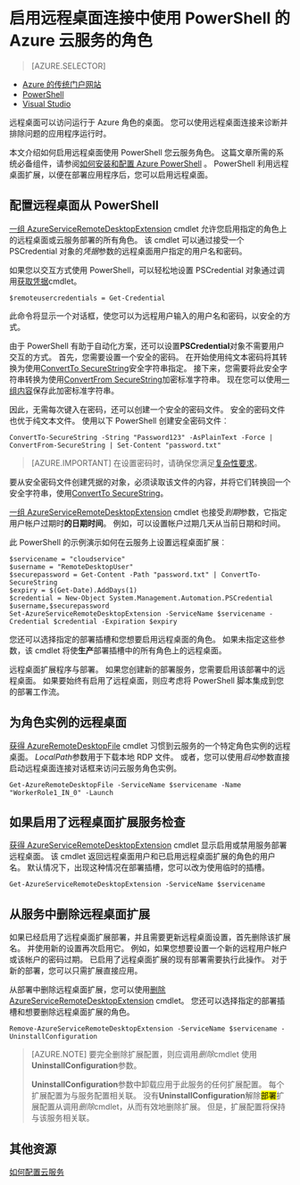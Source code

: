 <properties
pageTitle="启用远程桌面连接中使用 PowerShell 的 Azure 云服务的角色"
description="如何配置 azure 的云服务应用程序使用 PowerShell 允许远程桌面连接"
services="cloud-services"
documentationCenter=""
authors="thraka"
manager="timlt"
editor=""/>
<tags
ms.service="cloud-services"
ms.workload="tbd"
ms.tgt_pltfrm="na"
ms.devlang="na"
ms.topic="article"
ms.date="08/05/2016"
ms.author="adegeo"/>

# <a name="enable-remote-desktop-connection-for-a-role-in-azure-cloud-services-using-powershell"></a>启用远程桌面连接中使用 PowerShell 的 Azure 云服务的角色

>[AZURE.SELECTOR]
- [Azure 的传统门户网站](cloud-services-role-enable-remote-desktop.md)
- [PowerShell](cloud-services-role-enable-remote-desktop-powershell.md)
- [Visual Studio](../vs-azure-tools-remote-desktop-roles.md)


远程桌面可以访问运行于 Azure 角色的桌面。 您可以使用远程桌面连接来诊断并排除问题的应用程序运行时。

本文介绍如何启用远程桌面使用 PowerShell 您云服务角色。 这篇文章所需的系统必备组件，请参阅[如何安装和配置 Azure PowerShell](../powershell-install-configure.md) 。 PowerShell 利用远程桌面扩展，以便在部署应用程序后，您可以启用远程桌面。


## <a name="configure-remote-desktop-from-powershell"></a>配置远程桌面从 PowerShell

[一组 AzureServiceRemoteDesktopExtension](https://msdn.microsoft.com/library/azure/dn495117.aspx) cmdlet 允许您启用指定的角色上的远程桌面或云服务部署的所有角色。 该 cmdlet 可以通过接受一个 PSCredential 对象的*凭据*参数的远程桌面用户指定的用户名和密码。

如果您以交互方式使用 PowerShell，可以轻松地设置 PSCredential 对象通过调用[获取凭据](https://technet.microsoft.com/library/hh849815.aspx)cmdlet。

```
$remoteusercredentials = Get-Credential
```

此命令将显示一个对话框，使您可以为远程用户输入的用户名和密码，以安全的方式。

由于 PowerShell 有助于自动化方案，还可以设置**PSCredential**对象不需要用户交互的方式。 首先，您需要设置一个安全的密码。 在开始使用纯文本密码将其转换为使用[ConvertTo SecureString](https://technet.microsoft.com/library/hh849818.aspx)安全字符串指定。 接下来，您需要将此安全字符串转换为使用[ConvertFrom SecureString](https://technet.microsoft.com/library/hh849814.aspx)加密标准字符串。 现在您可以使用[一组内容](https://technet.microsoft.com/library/ee176959.aspx)保存此加密标准字符串。

因此，无需每次键入在密码，还可以创建一个安全的密码文件。 安全的密码文件也优于纯文本文件。 使用以下 PowerShell 创建安全密码文件︰

```
ConvertTo-SecureString -String "Password123" -AsPlainText -Force | ConvertFrom-SecureString | Set-Content "password.txt"
```

>[AZURE.IMPORTANT] 在设置密码时，请确保您满足[复杂性要求](https://technet.microsoft.com/library/cc786468.aspx)。

要从安全密码文件创建凭据的对象，必须读取该文件的内容，并将它们转换回一个安全字符串，使用[ConvertTo SecureString](https://technet.microsoft.com/library/hh849818.aspx)。

[一组 AzureServiceRemoteDesktopExtension](https://msdn.microsoft.com/library/azure/dn495117.aspx) cmdlet 也接受*到期*参数，它指定用户帐户过期时**的日期时间**。 例如，可以设置帐户过期几天从当前日期和时间。

此 PowerShell 的示例演示如何在云服务上设置远程桌面扩展︰

```
$servicename = "cloudservice"
$username = "RemoteDesktopUser"
$securepassword = Get-Content -Path "password.txt" | ConvertTo-SecureString
$expiry = $(Get-Date).AddDays(1)
$credential = New-Object System.Management.Automation.PSCredential $username,$securepassword
Set-AzureServiceRemoteDesktopExtension -ServiceName $servicename -Credential $credential -Expiration $expiry
```
您还可以选择指定的部署插槽和您想要启用远程桌面的角色。 如果未指定这些参数，该 cmdlet 将使**生产**部署插槽中的所有角色上的远程桌面。

远程桌面扩展程序与部署。 如果您创建新的部署服务，您需要启用该部署中的远程桌面。 如果要始终有启用了远程桌面，则应考虑将 PowerShell 脚本集成到您的部署工作流。


## <a name="remote-desktop-into-a-role-instance"></a>为角色实例的远程桌面
[获得 AzureRemoteDesktopFile](https://msdn.microsoft.com/library/azure/dn495261.aspx) cmdlet 习惯到云服务的一个特定角色实例的远程桌面。 *LocalPath*参数用于下载本地 RDP 文件。 或者，您可以使用*启动*参数直接启动远程桌面连接对话框来访问云服务角色实例。

```
Get-AzureRemoteDesktopFile -ServiceName $servicename -Name "WorkerRole1_IN_0" -Launch
```


## <a name="check-if-remote-desktop-extension-is-enabled-on-a-service"></a>如果启用了远程桌面扩展服务检查
[获得 AzureServiceRemoteDesktopExtension](https://msdn.microsoft.com/library/azure/dn495261.aspx) cmdlet 显示启用或禁用服务部署远程桌面。 该 cmdlet 返回远程桌面用户和已启用远程桌面扩展的角色的用户名。 默认情况下，出现这种情况在部署插槽，您可以改为使用临时的插槽。

```
Get-AzureServiceRemoteDesktopExtension -ServiceName $servicename
```

## <a name="remove-remote-desktop-extension-from-a-service"></a>从服务中删除远程桌面扩展
如果已经启用了远程桌面扩展部署，并且需要更新远程桌面设置，首先删除该扩展名。 并使用新的设置再次启用它。 例如，如果您想要设置一个新的远程用户帐户或该帐户的密码过期。 已启用了远程桌面扩展的现有部署需要执行此操作。 对于新的部署，您可以只需扩展直接应用。

从部署中删除远程桌面扩展，您可以使用[删除 AzureServiceRemoteDesktopExtension](https://msdn.microsoft.com/library/azure/dn495280.aspx) cmdlet。 您还可以选择指定的部署插槽和想要删除远程桌面扩展的角色。

```
Remove-AzureServiceRemoteDesktopExtension -ServiceName $servicename -UninstallConfiguration
```

>[AZURE.NOTE] 要完全删除扩展配置，则应调用*删除*cmdlet 使用**UninstallConfiguration**参数。
>
>**UninstallConfiguration**参数中卸载应用于此服务的任何扩展配置。 每个扩展配置为与服务配置相关联。 没有**UninstallConfiguration**解除<mark>部署</mark>扩展配置从调用*删除*cmdlet，从而有效地删除扩展。 但是，扩展配置将保持与该服务相关联。



## <a name="additional-resources"></a>其他资源

[如何配置云服务](cloud-services-how-to-configure.md)
